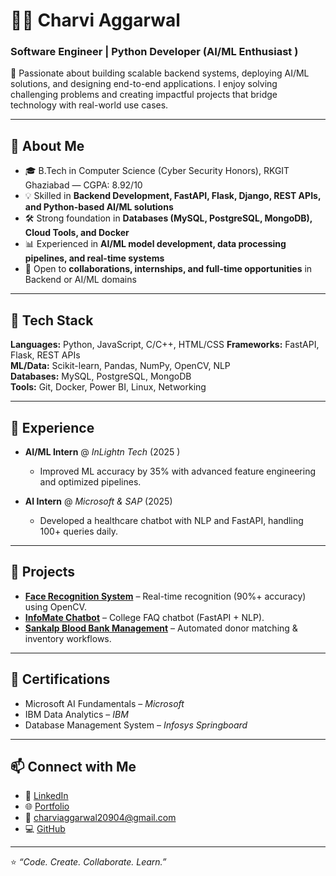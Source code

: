 # 👩‍💻 Charvi Aggarwal

### Software Engineer | Python Developer (AI/ML Enthusiast ) 

🚀 Passionate about building scalable backend systems, deploying AI/ML solutions, and designing end-to-end applications. I enjoy solving challenging problems and creating impactful projects that bridge technology with real-world use cases.  

---

## 🌟 About Me  
- 🎓 B.Tech in Computer Science (Cyber Security Honors), RKGIT Ghaziabad — CGPA: 8.92/10  
- 💡 Skilled in **Backend Development, FastAPI, Flask, Django, REST APIs, and Python-based AI/ML solutions**  
- 🛠️ Strong foundation in **Databases (MySQL, PostgreSQL, MongoDB), Cloud Tools, and Docker**  
- 📊 Experienced in **AI/ML model development, data processing pipelines, and real-time systems**  
- 🤝 Open to **collaborations, internships, and full-time opportunities** in Backend or AI/ML domains  

---

## 🔧 Tech Stack  
**Languages:** Python, JavaScript, C/C++, HTML/CSS 
**Frameworks:** FastAPI, Flask, REST APIs  
**ML/Data:** Scikit-learn, Pandas, NumPy, OpenCV, NLP  
**Databases:** MySQL, PostgreSQL, MongoDB  
**Tools:** Git, Docker, Power BI, Linux, Networking  

---

## 💼 Experience  
- **AI/ML Intern** @ *InLightn Tech* (2025 )  
  - Improved ML accuracy by 35% with advanced feature engineering and optimized pipelines.    

- **AI Intern** @ *Microsoft & SAP* (2025)  
  - Developed a healthcare chatbot with NLP and FastAPI, handling 100+ queries daily.  

---

## 🚀 Projects  
- **[Face Recognition System](#)** – Real-time recognition (90%+ accuracy) using OpenCV.  
- **[InfoMate Chatbot](#)** – College FAQ chatbot (FastAPI + NLP).  
- **[Sankalp Blood Bank Management](#)** – Automated donor matching & inventory workflows.  

---

## 📜 Certifications  
- Microsoft AI Fundamentals – *Microsoft*  
- IBM Data Analytics – *IBM*  
- Database Management System – *Infosys Springboard*  

---

## 📫 Connect with Me  
- 💼 [LinkedIn](https://www.linkedin.com/in/charvi-aggarwal03/)  
- 🌐 [Portfolio](https://charviaggarwal02.github.io/CHARVI-portfolio/)  
- 📧 charviaggarwal20904@gmail.com  
- 💻 [GitHub](https://github.com/CharviAggarwal02)  

---

⭐️ *“Code. Create. Collaborate. Learn.”*  
